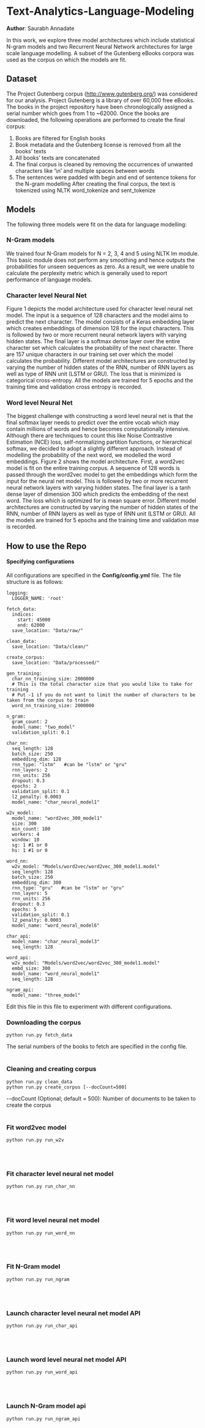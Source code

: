 # Text-Analytics-Language-Modeling

**Author**: Saurabh Annadate

In this work, we explore three model architectures which include statistical N-gram models and two Recurrent Neural Network architectures for large scale language modelling. A subset of the Gutenberg eBooks corpora was used as the corpus on which the models are fit.

## Dataset
The Project Gutenberg corpus (http://www.gutenberg.org/) was considered for our analysis. Project Gutenberg is a library of over 60,000 free eBooks. The books in the project repository have been chronologically assigned a serial number which goes from 1 to ~62000. Once the books are downloaded, the following operations are performed to create the final corpus:
1. Books are filtered for English books
2. Book metadata and the Gutenberg license is removed from all the books’ texts
3. All books’ texts are concatenated
4. The final corpus is cleaned by removing the occurrences of unwanted characters like ‘\n’ and multiple spaces between words
5. The sentences were padded with begin and end of sentence tokens for the N-gram modelling
After creating the final corpus, the text is tokenized using NLTK word_tokenize and sent_tokenize

## Models
The following three models were fit on the data for language modelling:

### N-Gram models
We trained four N-Gram models for N = 2, 3, 4 and 5 using NLTK lm module. This basic module does not perform any smoothing and hence outputs the probabilities for unseen sequences as zero. As a result, we were unable to calculate the perplexity metric which is generally used to report performance of language models. 

### Character level Neural Net
Figure 1 depicts the model architecture used for character level neural net model. The input is a sequence of 128 characters and the model aims to predict the next character. The model consists of a Keras embedding layer which creates embeddings of dimension 128 for the input characters. This is followed by two or more recurrent neural network layers with varying hidden states. The final layer is a softmax dense layer over the entire character set which calculates the probability of the next character. There are 157 unique characters in our training set over which the model calculates the probability. Different model architectures are constructed by varying the number of hidden states of the RNN, number of RNN layers as well as type of RNN unit (LSTM or GRU). The loss that is minimized is categorical cross-entropy. All the models are trained for 5 epochs and the training time and validation cross entropy is recorded.

### Word level Neural Net
The biggest challenge with constructing a word level neural net is that the final softmax layer needs to predict over the entire vocab which may contain millions of words and hence becomes computationally intensive. Although there are techniques to count this like Noise Contrastive Estimation (NCE) loss, self-normalizing partition functions, or hierarchical softmax, we decided to adopt a slightly different approach. Instead of modelling the probability of the next word, we modelled the word embeddings. Figure 2 shows the model architecture. First, a word2vec model is fit on the entire training corpus. A sequence of 128 words is passed through the word2vec model to get the embeddings which form the input for the neural net model. This is followed by two or more recurrent neural network layers with varying hidden states. The final layer is a tanh dense layer of dimension 300 which predicts the embedding of the next word. The loss which is optimized for is mean square error. Different model architectures are constructed by varying the number of hidden states of the RNN, number of RNN layers as well as type of RNN unit (LSTM or GRU). All the models are trained for 5 epochs and the training time and validation mse is recorded.

## How to use the Repo

#### Specifying configurations
All configurations are specified in the **Config/config.yml** file. The file structure is as follows:

```
logging:
  LOGGER_NAME: 'root'

fetch_data:
  indices:
    start: 45000
    end: 62000
  save_location: "Data/raw/"

clean_data:
  save_location: "Data/clean/"

create_corpus:
  save_location: "Data/processed/"

gen_training:
  char_nn_training_size: 2000000
  # This is the total character size that you would like to take for training
  # Put -1 if you do not want to limit the number of characters to be taken from the corpus to train
  word_nn_training_size: 2000000

n_gram:
  gram_count: 2
  model_name: "two_model"
  validation_split: 0.1

char_nn:
  seq_length: 128
  batch_size: 250
  embedding_dim: 128
  rnn_type: "lstm"   #can be "lstm" or "gru"
  rnn_layers: 2
  rnn_units: 256
  dropout: 0.3
  epochs: 2
  validation_split: 0.1
  l2_penalty: 0.0003
  model_name: "char_neural_model1"

w2v_model:
  model_name: "word2vec_300_model1"
  size: 300
  min_count: 100
  workers: 4
  window: 10
  sg: 1 #1 or 0
  hs: 1 #1 or 0

word_nn: 
  w2v_model: "Models/word2vec/word2vec_300_model1.model"
  seq_length: 128
  batch_size: 250
  embedding_dim: 300
  rnn_type: "gru"   #can be "lstm" or "gru"
  rnn_layers: 5
  rnn_units: 256
  dropout: 0.3
  epochs: 5
  validation_split: 0.1
  l2_penalty: 0.0003
  model_name: "word_neural_model6"
  
char_api:
  model_name: "char_neural_model3"
  seq_length: 128

word_api:
  w2v_model: "Models/word2vec/word2vec_300_model1.model"
  embd_size: 300
  model_name: "word_neural_model1"
  seq_length: 128
  
ngram_api:
  model_name: "three_model"
```

Edit this file in this file to experiment with different configurations.

### Downloading the corpus
```
python run.py fetch_data
```
The serial numbers of the books to fetch are specified in the config file.
<br><br>
### Cleaning and creating corpus
```
python run.py clean_data
python run.py create_corpus [--docCount=500]
```
--docCount (Optional; default = 500): Number of documents to be taken to create the corpus
<br><br>
### Fit word2vec model
```
python run.py run_w2v
```
<br><br>
### Fit character level neural net model
```
python run.py run_char_nn
```
<br><br>
### Fit word level neural net model
```
python run.py run_word_nn
```
<br><br>
### Fit N-Gram model
```
python run.py run_ngram
```
<br><br>
### Launch character level neural net model API
```
python run.py run_char_api
```
<br><br>
### Launch word level neural net model API
```
python run.py run_word_api
```
<br><br>
### Launch N-Gram model api
```
python run.py run_ngram_api
```




